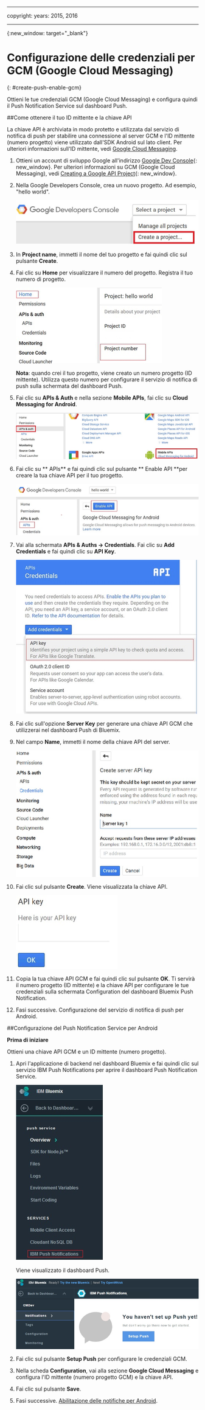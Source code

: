 
---

copyright:
 years: 2015, 2016

---

{:new_window: target="_blank"}
# Configurazione delle credenziali per GCM (Google Cloud Messaging)
{: #create-push-enable-gcm}

Ottieni le tue credenziali GCM (Google Cloud Messaging) e configura
        quindi il Push Notification Service sul dashboard Push.

##Come ottenere il tuo ID mittente e la chiave API

La chiave API è archiviata in modo protetto e utilizzata dal servizio di notifica di push per stabilire una connessione al server GCM e l'ID mittente (numero progetto) viene utilizzato dall'SDK Android sul lato client. Per ulteriori informazioni sull'ID mittente, vedi [Google Cloud Messaging](https://developers.google.com/cloud-messaging/gcm#arch).

1. Ottieni un account di sviluppo Google all'indirizzo [Google Dev Console](https://console.developers.google.com/start){: new_window}. Per ulteriori informazioni su GCM (Google Cloud Messaging), vedi [Creating a Google API Project](https://developers.google.com/console/help/new/){: new_window}.

2. Nella Google Developers Console, crea un nuovo progetto. Ad esempio, "hello
                        world".

	![Crea progetto](images/gcm_createproject.jpg)

3. In **Project name**, immetti il nome del tuo progetto e
                        fai quindi clic sul pulsante **Create**.
4. Fai clic su **Home** per visualizzare il numero
                        del progetto. Registra il tuo numero di progetto.

	![Numero progetto GCM](images/gcm_projectnumber.jpg)

	**Nota**: quando crei il tuo progetto, viene creato un numero progetto (ID mittente). Utilizza questo numero per configurare il servizio di
                            notifica di push sulla schermata del dashboard Push.

5. Fai clic su **APIs & Auth** e nella sezione **Mobile APIs**, fai clic su **Cloud Messaging for Android**.

	![API](images/gcm_mobileapi.jpg)

6. Fai clic su ** APIs** e fai quindi clic sul pulsante ** Enable API
                        **per creare la tua chiave API per il tuo progetto.

	![Abilita API ](images/gcm_enable_api.jpg)

7. Vai alla schermata **APIs & Auths -> Credentials**. Fai clic su **Add Credentials** e fai quindi clic su **API
                            Key**.

	![Credenziali API](images/api_credentials.jpg)

8. Fai clic sull'opzione **Server Key** per generare una chiave
                        API GCM che utilizzerai nel dashboard Push di Bluemix.
9. Nel campo **Name**, immetti il nome della chiave API del server.

	![Chiave server GCM](images/gcm_serverkey.jpg)

10. Fai clic sul pulsante **Create**. 
Viene visualizzata
                        la chiave API.

	![Chiave API GCM](images/gcm_apikey.jpg)

11. Copia la tua chiave API GCM e fai quindi clic sul pulsante **OK**. Ti servirà il numero progetto (ID mittente) e la chiave API per configurare le tue credenziali sulla schermata Configuration del dashboard Bluemix Push Notification. 
12. Fasi successive. Configurazione del servizio di notifica di push per Android.

##Configurazione del Push Notification Service per Android

**Prima di iniziare**

Ottieni una chiave API GCM e un ID mittente (numero progetto). 

1. Apri l'applicazione di backend nel dashboard Bluemix e fai quindi clic sul servizio IBM Push Notifications per aprire il dashboard Push Notification Service.
 
	![Dashboard Push](images/bluemixdashboard_push.jpg)

	Viene visualizzato il dashboard Push.
	
	![Configurazione Push](images/setup_push_main.jpg)

2. Fai clic sul pulsante **Setup Push** per configurare le credenziali GCM.
1. Nella scheda **Configuration**, vai alla sezione **Google Cloud Messaging** e configura l'ID mittente (numero progetto GCM) e la chiave API.

4. Fai clic sul pulsante **Save**. 
5. Fasi successive. [Abilitazione delle notifiche per Android](c_enable_push.html).
